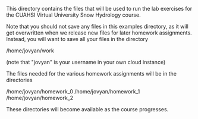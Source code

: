 This directory contains the files that will be used to run the lab
exercises for the CUAHSI Virtual University Snow Hydrology course.

Note that you should not save any files in this examples directory,
as it will get overwritten when we release new files for later homework
assignments. Instead, you will want to save all your files in the directory

/home/jovyan/work

(note that "jovyan" is your username in your own cloud instance)


The files needed for the various homework assignments will be in the directories

/home/jovyan/homework_0
/home/jovyan/homework_1
/home/jovyan/homework_2

These directories will become available as the course progresses.
